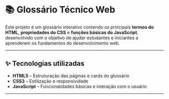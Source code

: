 # 📚 **Glossário Técnico Web**

Este projeto é um glossário interativo contendo os principais **termos do HTML**, **propriedades do CSS** e **funções básicas do JavaScript**, desenvolvido com o objetivo de ajudar estudantes e iniciantes a aprenderem os fundamentos do desenvolvimento web.

---

## ✨ Tecnologias utilizadas

- **HTML5** – Estruturação das páginas e cards do glossário  
- **CSS3** – Estilização e responsividade  
- **JavaScript** – Funcionalidades básicas e interação com o usuário  

---
